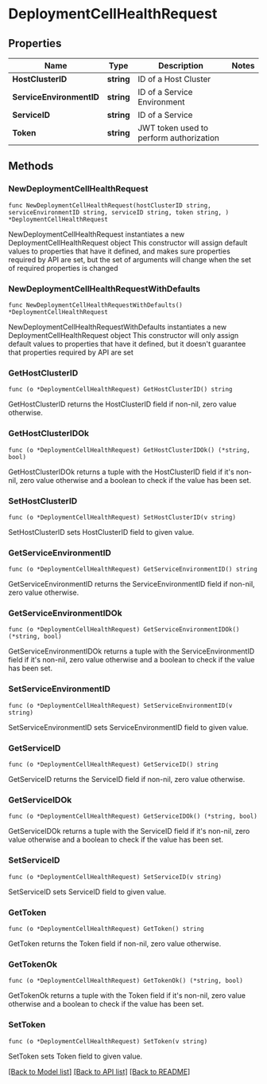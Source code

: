 # DeploymentCellHealthRequest

## Properties

Name | Type | Description | Notes
------------ | ------------- | ------------- | -------------
**HostClusterID** | **string** | ID of a Host Cluster | 
**ServiceEnvironmentID** | **string** | ID of a Service Environment | 
**ServiceID** | **string** | ID of a Service | 
**Token** | **string** | JWT token used to perform authorization | 

## Methods

### NewDeploymentCellHealthRequest

`func NewDeploymentCellHealthRequest(hostClusterID string, serviceEnvironmentID string, serviceID string, token string, ) *DeploymentCellHealthRequest`

NewDeploymentCellHealthRequest instantiates a new DeploymentCellHealthRequest object
This constructor will assign default values to properties that have it defined,
and makes sure properties required by API are set, but the set of arguments
will change when the set of required properties is changed

### NewDeploymentCellHealthRequestWithDefaults

`func NewDeploymentCellHealthRequestWithDefaults() *DeploymentCellHealthRequest`

NewDeploymentCellHealthRequestWithDefaults instantiates a new DeploymentCellHealthRequest object
This constructor will only assign default values to properties that have it defined,
but it doesn't guarantee that properties required by API are set

### GetHostClusterID

`func (o *DeploymentCellHealthRequest) GetHostClusterID() string`

GetHostClusterID returns the HostClusterID field if non-nil, zero value otherwise.

### GetHostClusterIDOk

`func (o *DeploymentCellHealthRequest) GetHostClusterIDOk() (*string, bool)`

GetHostClusterIDOk returns a tuple with the HostClusterID field if it's non-nil, zero value otherwise
and a boolean to check if the value has been set.

### SetHostClusterID

`func (o *DeploymentCellHealthRequest) SetHostClusterID(v string)`

SetHostClusterID sets HostClusterID field to given value.


### GetServiceEnvironmentID

`func (o *DeploymentCellHealthRequest) GetServiceEnvironmentID() string`

GetServiceEnvironmentID returns the ServiceEnvironmentID field if non-nil, zero value otherwise.

### GetServiceEnvironmentIDOk

`func (o *DeploymentCellHealthRequest) GetServiceEnvironmentIDOk() (*string, bool)`

GetServiceEnvironmentIDOk returns a tuple with the ServiceEnvironmentID field if it's non-nil, zero value otherwise
and a boolean to check if the value has been set.

### SetServiceEnvironmentID

`func (o *DeploymentCellHealthRequest) SetServiceEnvironmentID(v string)`

SetServiceEnvironmentID sets ServiceEnvironmentID field to given value.


### GetServiceID

`func (o *DeploymentCellHealthRequest) GetServiceID() string`

GetServiceID returns the ServiceID field if non-nil, zero value otherwise.

### GetServiceIDOk

`func (o *DeploymentCellHealthRequest) GetServiceIDOk() (*string, bool)`

GetServiceIDOk returns a tuple with the ServiceID field if it's non-nil, zero value otherwise
and a boolean to check if the value has been set.

### SetServiceID

`func (o *DeploymentCellHealthRequest) SetServiceID(v string)`

SetServiceID sets ServiceID field to given value.


### GetToken

`func (o *DeploymentCellHealthRequest) GetToken() string`

GetToken returns the Token field if non-nil, zero value otherwise.

### GetTokenOk

`func (o *DeploymentCellHealthRequest) GetTokenOk() (*string, bool)`

GetTokenOk returns a tuple with the Token field if it's non-nil, zero value otherwise
and a boolean to check if the value has been set.

### SetToken

`func (o *DeploymentCellHealthRequest) SetToken(v string)`

SetToken sets Token field to given value.



[[Back to Model list]](../README.md#documentation-for-models) [[Back to API list]](../README.md#documentation-for-api-endpoints) [[Back to README]](../README.md)


